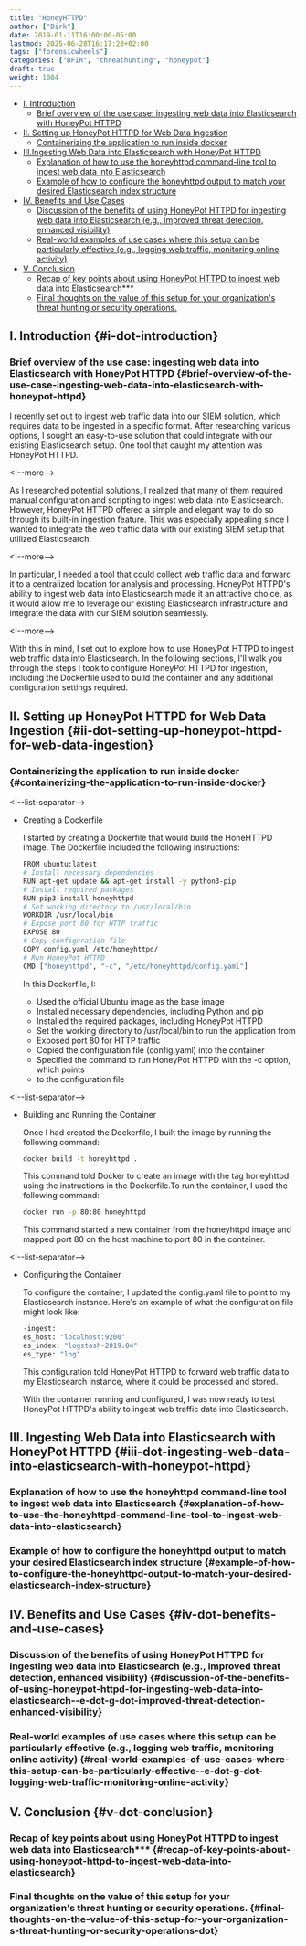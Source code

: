 ```yaml
---
title: "HoneyHTTPD"
author: ["Dirk"]
date: 2019-01-11T16:00:00-05:00
lastmod: 2025-06-28T16:17:28+02:00
tags: ["forensicwheels"]
categories: ["DFIR", "threathunting", "honeypot"]
draft: true
weight: 1004
---
```


-   [I. Introduction](#i-dot-introduction)
    -   [Brief overview of the use case: ingesting web data into Elasticsearch with HoneyPot HTTPD](#brief-overview-of-the-use-case-ingesting-web-data-into-elasticsearch-with-honeypot-httpd)
-   [II. Setting up HoneyPot HTTPD for Web Data Ingestion](#ii-dot-setting-up-honeypot-httpd-for-web-data-ingestion)
    -   [Containerizing the application to run inside docker](#containerizing-the-application-to-run-inside-docker)
-   [III.Ingesting Web Data into Elasticsearch with HoneyPot HTTPD](#iii-dot-ingesting-web-data-into-elasticsearch-with-honeypot-httpd)
    -   [Explanation of how to use the honeyhttpd command-line tool to ingest web data into Elasticsearch](#explanation-of-how-to-use-the-honeyhttpd-command-line-tool-to-ingest-web-data-into-elasticsearch)
    -   [Example of how to configure the honeyhttpd output to match your desired Elasticsearch index structure](#example-of-how-to-configure-the-honeyhttpd-output-to-match-your-desired-elasticsearch-index-structure)
-   [IV. Benefits and Use Cases](#iv-dot-benefits-and-use-cases)
    -   [Discussion of the benefits of using HoneyPot HTTPD for ingesting web data into Elasticsearch (e.g., improved threat detection, enhanced visibility)](#discussion-of-the-benefits-of-using-honeypot-httpd-for-ingesting-web-data-into-elasticsearch--e-dot-g-dot-improved-threat-detection-enhanced-visibility)
    -   [Real-world examples of use cases where this setup can be particularly effective (e.g., logging web traffic, monitoring online activity)](#real-world-examples-of-use-cases-where-this-setup-can-be-particularly-effective--e-dot-g-dot-logging-web-traffic-monitoring-online-activity)
-   [V. Conclusion](#v-dot-conclusion)
    -   [Recap of key points about using HoneyPot HTTPD to ingest web data into Elasticsearch\*\*\*](#recap-of-key-points-about-using-honeypot-httpd-to-ingest-web-data-into-elasticsearch)
    -   [Final thoughts on the value of this setup for your organization's threat hunting or security operations.](#final-thoughts-on-the-value-of-this-setup-for-your-organization-s-threat-hunting-or-security-operations-dot)


## I. Introduction {#i-dot-introduction}


### Brief overview of the use case: ingesting web data into Elasticsearch with HoneyPot HTTPD {#brief-overview-of-the-use-case-ingesting-web-data-into-elasticsearch-with-honeypot-httpd}

I recently set out to ingest web traffic data into our SIEM solution,
which requires data to be ingested in a specific format. After
researching various options, I sought an easy-to-use solution that could
integrate with our existing Elasticsearch setup. One tool that caught my
attention was HoneyPot HTTPD.

<div class="html">

&lt;!--more--&gt;

</div>

As I researched potential solutions, I realized that many of them
required manual configuration and scripting to ingest web data into
Elasticsearch. However, HoneyPot HTTPD offered a simple and elegant way
to do so through its built-in ingestion feature. This was especially
appealing since I wanted to integrate the web traffic data with our
existing SIEM setup that utilized Elasticsearch.

<div class="html">

&lt;!--more--&gt;

</div>

In particular, I needed a tool that could collect web traffic data and
forward it to a centralized location for analysis and processing.
HoneyPot HTTPD's ability to ingest web data into Elasticsearch made it
an attractive choice, as it would allow me to leverage our existing
Elasticsearch infrastructure and integrate the data with our SIEM
solution seamlessly.

<div class="html">

&lt;!--more--&gt;

</div>

With this in mind, I set out to explore how to use HoneyPot HTTPD to
ingest web traffic data into Elasticsearch. In the following sections,
I'll walk you through the steps I took to configure HoneyPot HTTPD for
ingestion, including the Dockerfile used to build the container and any
additional configuration settings required.


## II. Setting up HoneyPot HTTPD for Web Data Ingestion {#ii-dot-setting-up-honeypot-httpd-for-web-data-ingestion}


### Containerizing the application to run inside docker {#containerizing-the-application-to-run-inside-docker}

<div class="html">

&lt;!--list-separator--&gt;

</div>

-   Creating a Dockerfile

    I started by creating a Dockerfile that would build the HoneHTTPD
    image. The Dockerfile included the following instructions:
    ```sh
    FROM ubuntu:latest
    # Install necessary dependencies
    RUN apt-get update && apt-get install -y python3-pip
    # Install required packages
    RUN pip3 install honeyhttpd
    # Set working directory to /usr/local/bin
    WORKDIR /usr/local/bin
    # Expose port 80 for HTTP traffic
    EXPOSE 80
    # Copy configuration file
    COPY config.yaml /etc/honeyhttpd/
    # Run HoneyPot HTTPD
    CMD ["honeyhttpd", "-c", "/etc/honeyhttpd/config.yaml"]
    ```
    In this Dockerfile, I:

    -   Used the official Ubuntu image as the base image
    -   Installed necessary dependencies, including Python and pip
    -   Installed the required packages, including HoneyPot HTTPD
    -   Set the working directory to /usr/local/bin to run the application
        from
    -   Exposed port 80 for HTTP traffic
    -   Copied the configuration file (config.yaml) into the container
    -   Specified the command to run HoneyPot HTTPD with the -c option,
        which points
    -   to the configuration file

<div class="html">

&lt;!--list-separator--&gt;

</div>

-   Building and Running the Container

    Once I had created the Dockerfile, I built the image by running the
    following command:
    ```sh
    docker build -t honeyhttpd .
    ```
    This command told Docker to create an image with the tag honeyhttpd
    using the instructions in the Dockerfile.To run the container, I used
    the following command:
    ```sh
    docker run -p 80:80 honeyhttpd
    ```
    This command started a new container from the honeyhttpd image and
    mapped port 80 on the host machine to port 80 in the container.

<div class="html">

&lt;!--list-separator--&gt;

</div>

-   Configuring the Container

    To configure the container, I updated the config.yaml file to point to
    my Elasticsearch instance. Here's an example of what the configuration
    file might look like:
    ```sh
    -ingest:
    es_host: "localhost:9200"
    es_index: "logstash-2019.04"
    es_type: "log"
    ```
    This configuration told HoneyPot HTTPD to forward web traffic data to
    my Elasticsearch instance, where it could be processed and stored.

    With the container running and configured, I was now ready to test
    HoneyPot HTTPD's ability to ingest web traffic data into
    Elasticsearch.


## III. Ingesting Web Data into Elasticsearch with HoneyPot HTTPD {#iii-dot-ingesting-web-data-into-elasticsearch-with-honeypot-httpd}


### Explanation of how to use the honeyhttpd command-line tool to ingest web data into Elasticsearch {#explanation-of-how-to-use-the-honeyhttpd-command-line-tool-to-ingest-web-data-into-elasticsearch}


### Example of how to configure the honeyhttpd output to match your desired Elasticsearch index structure {#example-of-how-to-configure-the-honeyhttpd-output-to-match-your-desired-elasticsearch-index-structure}


## IV. Benefits and Use Cases {#iv-dot-benefits-and-use-cases}


### Discussion of the benefits of using HoneyPot HTTPD for ingesting web data into Elasticsearch (e.g., improved threat detection, enhanced visibility) {#discussion-of-the-benefits-of-using-honeypot-httpd-for-ingesting-web-data-into-elasticsearch--e-dot-g-dot-improved-threat-detection-enhanced-visibility}


### Real-world examples of use cases where this setup can be particularly effective (e.g., logging web traffic, monitoring online activity) {#real-world-examples-of-use-cases-where-this-setup-can-be-particularly-effective--e-dot-g-dot-logging-web-traffic-monitoring-online-activity}


## V. Conclusion {#v-dot-conclusion}


### Recap of key points about using HoneyPot HTTPD to ingest web data into Elasticsearch\*\*\* {#recap-of-key-points-about-using-honeypot-httpd-to-ingest-web-data-into-elasticsearch}


### Final thoughts on the value of this setup for your organization's threat hunting or security operations. {#final-thoughts-on-the-value-of-this-setup-for-your-organization-s-threat-hunting-or-security-operations-dot}


[//]: # "Exported with love from a post written in Org mode"
[//]: # "- https://github.com/kaushalmodi/ox-hugo"
